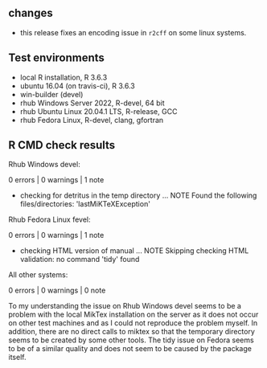 ## changes

* this release fixes an encoding issue in `r2cff` on some linux systems.

## Test environments
* local R installation, R 3.6.3
* ubuntu 16.04 (on travis-ci), R 3.6.3
* win-builder (devel)
* rhub Windows Server 2022, R-devel, 64 bit
* rhub Ubuntu Linux 20.04.1 LTS, R-release, GCC
* rhub Fedora Linux, R-devel, clang, gfortran

## R CMD check results

Rhub Windows devel: 

0 errors | 0 warnings | 1 note

* checking for detritus in the temp directory ... NOTE
Found the following files/directories:
  'lastMiKTeXException'
  
Rhub Fedora Linux fevel:

0 errors | 0 warnings | 1 note

* checking HTML version of manual ... NOTE
Skipping checking HTML validation: no command 'tidy' found
  
All other systems:

0 errors | 0 warnings | 0 note

To my understanding the issue on Rhub Windows devel seems to be a problem with the local MikTex installation on the server as it does not occur on other test machines and as I could not reproduce the problem myself. In addition, there are no direct calls to miktex so that the temporary directory seems to be created by some other tools.
The tidy issue on Fedora seems to be of a similar quality and does not seem to be caused by the package itself.
